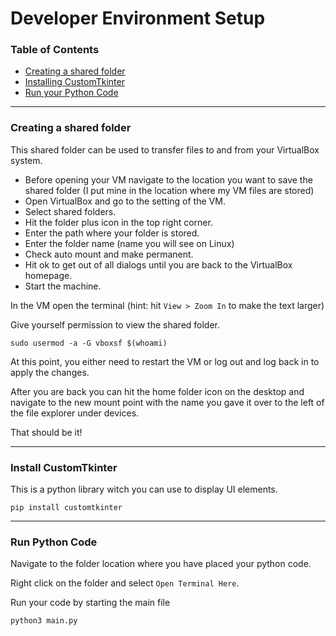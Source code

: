 # Developer Environment Setup

### Table of Contents
- [Creating a shared folder](https://github.com/andrewamidei/photon-team-io/edit/main/dev-environment-setup.md#creating-a-shared-folder)
- [Installing CustomTkinter](https://github.com/andrewamidei/photon-team-io/edit/main/dev-environment-setup.md#install-tkinter)
- [Run your Python Code](https://github.com/andrewamidei/photon-team-io/edit/main/dev-environment-setup.md#run-python-code)

---

### Creating a shared folder
This shared folder can be used to transfer files to and from your VirtualBox system.

- Before opening your VM navigate to the location you want to save the shared folder (I put mine in the location where my VM files are stored) 
- Open VirtualBox and go to the setting of the VM.
- Select shared folders.
- Hit the folder plus icon in the top right corner.
- Enter the path where your folder is stored.
- Enter the folder name (name you will see on Linux)
- Check auto mount and make permanent.
- Hit ok to get out of all dialogs until you are back to the VirtualBox homepage.
- Start the machine.

In the VM open the terminal (hint: hit `View > Zoom In` to make the text larger)

Give yourself permission to view the shared folder.
```
sudo usermod -a -G vboxsf $(whoami)
```

At this point, you either need to restart the VM or log out and log back in to apply the changes.

After you are back you can hit the home folder icon on the desktop and navigate to the new mount point with the name you gave it over to the left of the file explorer under devices.

That should be it!

---

### Install CustomTkinter

This is a python library witch you can use to display UI elements.

```
pip install customtkinter
```
---

### Run Python Code

Navigate to the folder location where you have placed your python code. 

Right click on the folder and select `Open Terminal Here`.

Run your code by starting the main file
```
python3 main.py
```
